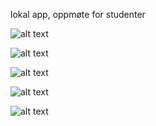 <p>lokal app, oppmøte for studenter

![alt text](https://i.imgur.com/HBa0bDp.png)

![alt text](https://i.imgur.com/eoH9FlJ.png)

![alt text](https://i.imgur.com/tZ4JGxj.png)

![alt text](https://i.imgur.com/3x263dm.png)

![alt text](https://i.imgur.com/cUVbB6U.png)



</p>
